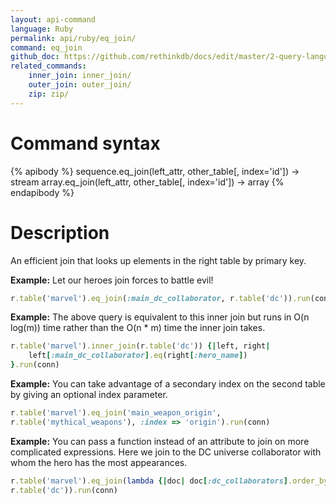 ```yaml
---
layout: api-command 
language: Ruby
permalink: api/ruby/eq_join/
command: eq_join 
github_doc: https://github.com/rethinkdb/docs/edit/master/2-query-language/api/ruby/joins/eq_join.md
related_commands:
    inner_join: inner_join/
    outer_join: outer_join/
    zip: zip/
---
```



# Command syntax #

{% apibody %}
sequence.eq_join(left_attr, other_table[, index='id']) &rarr; stream
array.eq_join(left_attr, other_table[, index='id']) &rarr; array
{% endapibody %}

# Description #

An efficient join that looks up elements in the right table by primary key.

__Example:__ Let our heroes join forces to battle evil!

```rb
r.table('marvel').eq_join(:main_dc_collaborator, r.table('dc')).run(conn)
```

__Example:__ The above query is equivalent to this inner join but runs in O(n log(m))
time rather than the O(n * m) time the inner join takes.

```rb
r.table('marvel').inner_join(r.table('dc')) {|left, right|
    left[:main_dc_collaborator].eq(right[:hero_name])
}.run(conn)
```


__Example:__ You can take advantage of a secondary index on the second table by giving
an optional index parameter.

```rb
r.table('marvel').eq_join('main_weapon_origin',
r.table('mythical_weapons'), :index => 'origin').run(conn)
```


__Example:__ You can pass a function instead of an attribute to join on more
complicated expressions. Here we join to the DC universe collaborator with whom the
hero has the most appearances.

```rb
r.table('marvel').eq_join(lambda {|doc| doc[:dc_collaborators].order_by(:appearances)[0][:name]},
r.table('dc')).run(conn)
```

